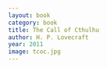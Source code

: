 ```yaml
---
layout: book
category: book
title: The Call of Cthulhu
author: H. P. Lovecraft
year: 2011
image: tcoc.jpg
---
```

